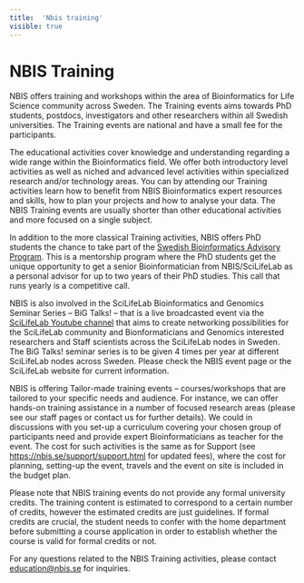 ```yaml
---
title:  'Nbis training'
visible: true
---
```

    

# NBIS Training

NBIS offers training and workshops within the area of Bioinformatics for Life Science community across Sweden. The Training events aims towards PhD students, postdocs, investigators and other researchers within all Swedish universities. The Training events are national and have a small fee for the participants.

The educational activities cover knowledge and understanding regarding a wide range within the Bioinformatics field. We offer both introductory level activities as well as niched and advanced level activities within specialized research and/or technology areas. You can by attending our Training activities learn how to benefit from NBIS Bioinformatics expert resources and skills, how to plan your projects and how to analyse your data. The NBIS Training events are usually shorter than other educational activities and more focused on a single subject.

In addition to the more classical Training activities, NBIS offers PhD students the chance to take part of the [Swedish Bioinformatics Advisory Program](<https://www.scilifelab.se/training/the-swedish-bioinformatics-advisory-program>). This is a mentorship program where the PhD students get the unique opportunity to get a senior Bioinformatician from NBIS/SciLifeLab as a personal advisor for up to two years of their PhD studies. This call that runs yearly is a competitive call.

NBIS is also involved in the SciLifeLab Bioinformatics and Genomics Seminar Series – BiG Talks! – that is a live broadcasted event via the [SciLifeLab Youtube channel](<https://www.youtube.com/channel/UCfWQHAK8UW0mPghV8R-Jqzg>) that aims to create networking possibilities for the SciLifeLab community and Bionformaticians and Genomics interested researchers and Staff scientists across the SciLifeLab nodes in Sweden. The BiG Talks! seminar series is to be given 4 times per year at different SciLifeLab nodes across Sweden. Please check the NBIS event page or the SciLifeLab website for current information.

NBIS is offering Tailor-made training events – courses/workshops that are tailored to your specific needs and audience. For instance, we can offer hands-on training assistance in a number of focused research areas (please see our staff pages or contact us for further details). We could in discussions with you set-up a curriculum covering your chosen group of participants need and provide expert Bioinformaticians as teacher for the event. The cost for such activities is the same as for Support (see <https://nbis.se/support/support.html> for updated fees), where the cost for planning, setting-up the event, travels and the event on site is included in the budget plan.

Please note that NBIS training events do not provide any formal university credits. The training content is estimated to correspond to a certain number of credits, however the estimated credits are just guidelines. If formal credits are crucial, the student needs to confer with the home department before submitting a course application in order to establish whether the course is valid for formal credits or not.

For any questions related to the NBIS Training activities, please contact [education@nbis.se](<mailto:education@nbis.se>) for inquiries.
